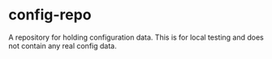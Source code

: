 # config-repo
A repository for holding configuration data. This is for local testing and does not contain any real config data.
